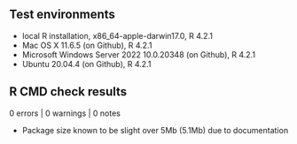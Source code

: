 ## Test environments

* local R installation, x86_64-apple-darwin17.0, R 4.2.1
* Mac OS X 11.6.5 (on Github), R 4.2.1
* Microsoft Windows Server 2022 10.0.20348 (on Github), R 4.2.1
* Ubuntu 20.04.4 (on Github), R 4.2.1

## R CMD check results

0 errors | 0 warnings | 0 notes

- Package size known to be slight over 5Mb (5.1Mb) due to documentation
